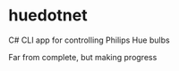 huedotnet
=========

C# CLI app for controlling Philips Hue bulbs

Far from complete, but making progress
